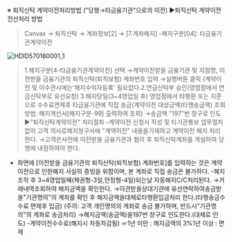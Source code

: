 ※ 퇴직신탁 계약이전처리방법 ("당행→타금융기관"으로의 이전)
▶퇴직신탁 계약이전
전산처리 방법
> Canvas → 퇴직신탁 → 계좌정보[2] → [7.계좌해지] -해지구분[04]: 타금융기관계약이전

![HDID570180001_1](HDID570180001_1.jpg)

> 1.해지구분[4-타금융기관계약이전] 선택
> →계약이전받을 금융기관 및 지점명, 이전받을 금융기관의 퇴직신탁(퇴직보험) 계좌번호 입력
> →실행버튼 클릭
> (계약이전 및 이수관시에는'해지수익자등록' 필요없다.2.연금신탁부 승인(영업점에서 연금신탁부로 유선요청)
> 3.해지당일(3~4영업일 후) 영업점에서 타행환 또는 지준으로 수수료면제후 타금융기관에 직접 송금(계약이전 대상금액(타행송금액) 조회방법: 해지계산서[해지구분-99] 출력하여 조회)
> →송금액 "197"번 창구로 인도
▶"퇴직신탁계약이전" 처리절차
-계약이전 신청서 작성 및 타기관통보 업무절차 없이 고객 의사로해지청구서에 "계약이전" 내용을기재하고 계약이전 해지 처리한다.
→고객은사전에 이전받을 금융기관과 협의 후 퇴직신탁계좌를 개설하여 당행에 내점하여야 한다.
- 화면에 [이전받을 금융기관의 퇴직신탁(퇴직보험) 계좌번호]를 입력하는 것은 계약이전으로 인한해지 사실의 증빙을 위함이며, 본 계좌로 직접 송금은 불가하다.
-해지조작 후
3~4영업일째(채권형-3일,안정형-4일)되는날 자동해지C/C처리된다.
→거래내역조회하여 해지금액을 확인한다.
→이관받을상대기관에 유선연락하여송금받을"기관명의"의 계좌를 확인 후 해지금액을대체로타행환입금처리 한다.(타행송금수수료 면제후 입금)
(주의: 고객 개인명의의 계좌로 송금 불가하며, 반드시"기관명의"의 계좌로 송금처리)
→해지금액(송금액)을197번 창구로 인도한다.(대체로 인도)
-계약이전수수료(해지시 자동차감됨)
☞1년 미만 : 해지금액의 3%1년 이상 : 면제
